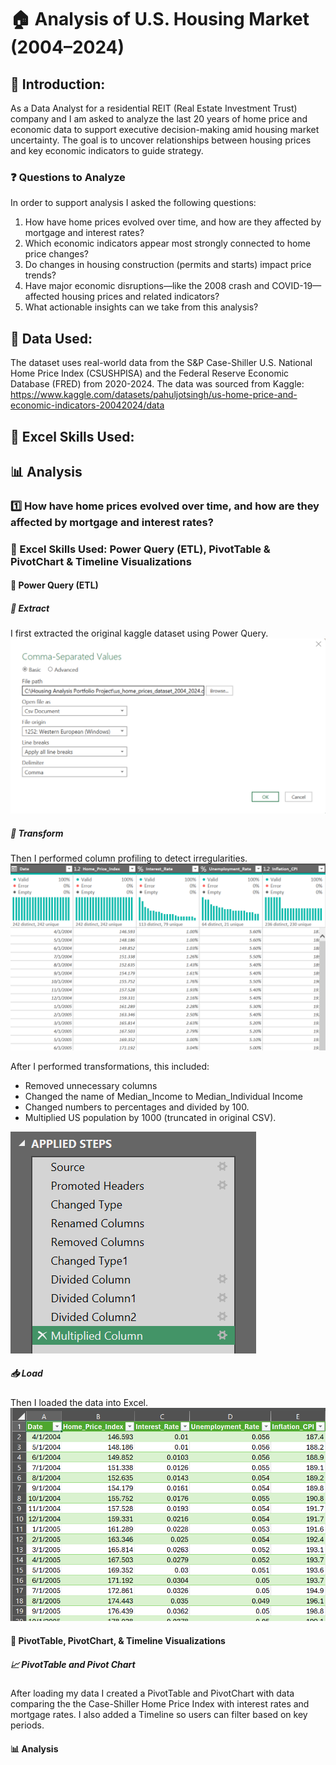 # 🏠 Analysis of U.S. Housing Market (2004–2024)

## 👋 Introduction:
As a Data Analyst for a residential REIT (Real Estate Investment Trust) company and I am asked to analyze the last 20 years of home price and economic data to support executive decision-making amid housing market uncertainty. The goal is to uncover relationships between housing prices and key economic indicators to guide strategy.

### ❓ Questions to Analyze
In order to support analysis I asked the following questions: 
1. How have home prices evolved over time, and how are they affected by mortgage and interest rates?
2. Which economic indicators appear most strongly connected to home price changes?
3. Do changes in housing construction (permits and starts) impact price trends?
4. Have major economic disruptions—like the 2008 crash and COVID-19—affected housing prices and related indicators?
5. What actionable insights can we take from this analysis?

## 💾 Data Used:

The dataset uses real-world data from the S&P Case-Shiller U.S. National Home Price Index (CSUSHPISA) and 
the Federal Reserve Economic Database (FRED) from 2020-2024. 
The data was sourced from Kaggle: https://www.kaggle.com/datasets/pahuljotsingh/us-home-price-and-economic-indicators-20042024/data

## 🔧 Excel Skills Used:


## 📊 Analysis

### 1️⃣ How have home prices evolved over time, and how are they affected by mortgage and interest rates?


### 🔧 Excel Skills Used: Power Query (ETL), PivotTable & PivotChart & Timeline Visualizations

#### 🧲 Power Query (ETL)

##### 🧲 Extract
I first extracted the original kaggle dataset using Power Query.
![1.Extract_Original_Data.png](/Resources/Question%201%20Resources/1.%20Extract%20Original%20Data.png)

##### 🔄 Transform
Then I performed column profiling to detect irregularities. 
![2. Column Profiling](/Resources/Question%201%20Resources/2.%20Column%20Profiling.png)

After I performed transformations, this included:
- Removed unnecessary columns
- Changed the name of Median_Income to Median_Individual Income
- Changed numbers to percentages and divided by 100.
- Multiplied US population by 1000 (truncated in original CSV).

![3. Transormations](/Resources/Question%201%20Resources/3.%20Transormations.png)

##### 📥 Load
Then I loaded the data into Excel.
![4. Load Data](/Resources/Question%201%20Resources/4.%20Load%20Data.png)

#### 🧲 PivotTable, PivotChart, & Timeline Visualizations

##### 📈 PivotTable and Pivot Chart
After loading my data I created a PivotTable and PivotChart with data comparing the the Case-Shiller Home Price Index with interest rates and mortgage rates. 
I also added a Timeline so users can filter based on key periods.

#### 📊 Analysis
